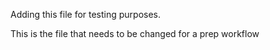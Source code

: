 Adding this file for testing purposes.

This is the file that needs to be changed for a prep workflow 
